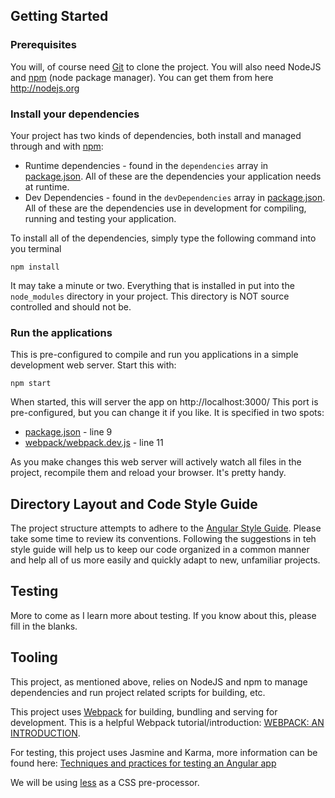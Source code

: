
## Getting Started

### Prerequisites
You will, of course need [Git](http://git-scm.com) to clone the project.  You will also need NodeJS and 
[npm](https://www.npmjs.com/) (node package manager).  You can get them from here http://nodejs.org

### Install your dependencies
Your project has two kinds of dependencies, both install and managed through and with [npm](https://www.npmjs.com/):
* Runtime dependencies - found in the `dependencies` array in [package.json](package.json). All of these are the dependencies your application needs at runtime.
* Dev Dependencies - found in the `devDependencies` array in [package.json](package.json). All of these are the dependencies use in development for compiling, running and testing your application.

To install all of the dependencies, simply type the following command into you terminal
```
npm install
```
It may take a minute or two. Everything that is installed in put into the `node_modules` directory in your project.  This 
directory is NOT source controlled and should not be.

### Run the applications
This is pre-configured to compile and run you applications in a simple development web server. Start this with:
```
npm start
```
When started, this will server the app on http://localhost:3000/ This port is pre-configured, but you can change it if you 
like. It is specified in two spots: 
 * [package.json](package.json) - line 9
 * [webpack/webpack.dev.js](config/webpack.dev.js) - line 11

As you make changes this web server will actively watch all files in the project, recompile them and reload your browser. 
It's pretty handy. 

## Directory Layout and Code Style Guide
The project structure attempts to adhere to the [Angular Style Guide](https://angular.io/docs/ts/latest/guide/style-guide.html). Please take some time to review its conventions. Following the suggestions in teh style guide will help us to keep our code organized in a common manner and help all of us more easily and quickly adapt to new, unfamiliar projects.

## Testing
More to come as I learn more about testing. If you know about this, please fill in the blanks.

## Tooling
This project, as mentioned above, relies on NodeJS and npm to manage dependencies and run project related scripts for 
building, etc.

This project uses [Webpack](https://webpack.github.io/) for building, bundling and serving for development. This is a 
helpful Webpack tutorial/introduction: [WEBPACK: AN INTRODUCTION](https://angular.io/docs/ts/latest/guide/webpack.html). 

For testing, this project uses Jasmine and Karma, more information can be found here: [Techniques and practices for testing an Angular app](https://angular.io/docs/ts/latest/guide/testing.html)

We will be using [less](http://lesscss.org/) as a CSS pre-processor.